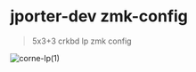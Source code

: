 # jporter-dev zmk-config

> 5x3+3 crkbd lp zmk config

![corne-lp(1)](https://user-images.githubusercontent.com/1226637/165883926-65daee89-1651-426d-9fa6-a673475fbe35.png)
